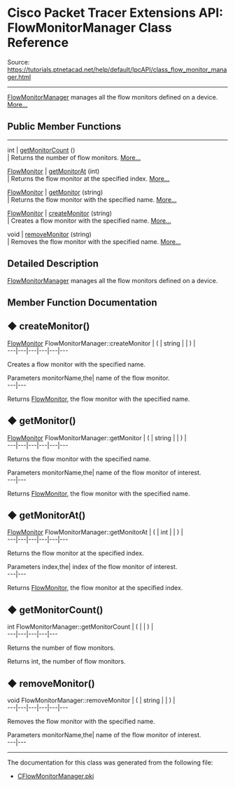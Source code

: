 # Cisco Packet Tracer Extensions API: FlowMonitorManager Class Reference

Source: https://tutorials.ptnetacad.net/help/default/IpcAPI/class_flow_monitor_manager.html

---

[FlowMonitorManager](class_flow_monitor_manager.html "FlowMonitorManager manages all the flow monitors defined on a device.") manages all the flow monitors defined on a device. [More...](class_flow_monitor_manager.html#details)

##  Public Member Functions  
  
---  
int | [getMonitorCount](class_flow_monitor_manager.html#ab3527fb271fe25e86e8a8052c62f7ffe) ()  
| Returns the number of flow monitors. [More...](class_flow_monitor_manager.html#ab3527fb271fe25e86e8a8052c62f7ffe)  
  
[FlowMonitor](class_flow_monitor.html) | [getMonitorAt](class_flow_monitor_manager.html#ac2a637f3530aed9b5ab0fab8134c8f8b) (int)  
| Returns the flow monitor at the specified index. [More...](class_flow_monitor_manager.html#ac2a637f3530aed9b5ab0fab8134c8f8b)  
  
[FlowMonitor](class_flow_monitor.html) | [getMonitor](class_flow_monitor_manager.html#ac07614fe5369ebcff38db7286d267dda) (string)  
| Returns the flow monitor with the specified name. [More...](class_flow_monitor_manager.html#ac07614fe5369ebcff38db7286d267dda)  
  
[FlowMonitor](class_flow_monitor.html) | [createMonitor](class_flow_monitor_manager.html#a584f65121537eb8e42292419a9390d21) (string)  
| Creates a flow monitor with the specified name. [More...](class_flow_monitor_manager.html#a584f65121537eb8e42292419a9390d21)  
  
void | [removeMonitor](class_flow_monitor_manager.html#a95700873fb988a08aff502320b0b32a4) (string)  
| Removes the flow monitor with the specified name. [More...](class_flow_monitor_manager.html#a95700873fb988a08aff502320b0b32a4)  
  
  
## Detailed Description

[FlowMonitorManager](class_flow_monitor_manager.html "FlowMonitorManager manages all the flow monitors defined on a device.") manages all the flow monitors defined on a device. 

## Member Function Documentation

## ◆ createMonitor()

[FlowMonitor](class_flow_monitor.html) FlowMonitorManager::createMonitor  | ( | string  | | ) |   
---|---|---|---|---|---  
  
Creates a flow monitor with the specified name. 

Parameters
     monitorName,the| name of the flow monitor.  
---|---  
  
Returns
    [FlowMonitor](class_flow_monitor.html "FlowMonitor holds and manipulates the flow monitor."), the flow monitor with the specified name. 

## ◆ getMonitor()

[FlowMonitor](class_flow_monitor.html) FlowMonitorManager::getMonitor  | ( | string  | | ) |   
---|---|---|---|---|---  
  
Returns the flow monitor with the specified name. 

Parameters
     monitorName,the| name of the flow monitor of interest.  
---|---  
  
Returns
    [FlowMonitor](class_flow_monitor.html "FlowMonitor holds and manipulates the flow monitor."), the flow monitor with the specified name. 

## ◆ getMonitorAt()

[FlowMonitor](class_flow_monitor.html) FlowMonitorManager::getMonitorAt  | ( | int  | | ) |   
---|---|---|---|---|---  
  
Returns the flow monitor at the specified index. 

Parameters
     index,the| index of the flow monitor of interest.  
---|---  
  
Returns
    [FlowMonitor](class_flow_monitor.html "FlowMonitor holds and manipulates the flow monitor."), the flow monitor at the specified index. 

## ◆ getMonitorCount()

int FlowMonitorManager::getMonitorCount  | ( | | ) |   
---|---|---|---|---  
  
Returns the number of flow monitors. 

Returns
    int, the number of flow monitors. 

## ◆ removeMonitor()

void FlowMonitorManager::removeMonitor  | ( | string  | | ) |   
---|---|---|---|---|---  
  
Removes the flow monitor with the specified name. 

Parameters
     monitorName,the| name of the flow monitor of interest.   
---|---  
  
* * *

The documentation for this class was generated from the following file:

  * [CFlowMonitorManager.pki](_c_flow_monitor_manager_8pki.html)


